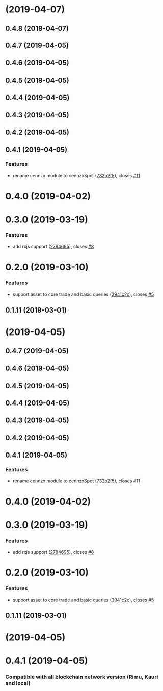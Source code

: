 #  (2019-04-07)



## 0.4.8 (2019-04-07)



## 0.4.7 (2019-04-05)



## 0.4.6 (2019-04-05)



## 0.4.5 (2019-04-05)



## 0.4.4 (2019-04-05)



## 0.4.3 (2019-04-05)



## 0.4.2 (2019-04-05)



## 0.4.1 (2019-04-05)


### Features

* rename cennzx module to cennzxSpot ([732b2f5](https://bitbucket.org/centralitydev/cennznet-js-spotx/commits/732b2f5)), closes [#11](https://bitbucket.org/centralitydev/cennznet-js-spotx/issue/11)



# 0.4.0 (2019-04-02)



# 0.3.0 (2019-03-19)


### Features

* add rxjs support ([2784695](https://bitbucket.org/centralitydev/cennznet-js-spotx/commits/2784695)), closes [#8](https://bitbucket.org/centralitydev/cennznet-js-spotx/issue/8)



# 0.2.0 (2019-03-10)


### Features

* support asset to core trade and basic queries ([3941c2c](https://bitbucket.org/centralitydev/cennznet-js-spotx/commits/3941c2c)), closes [#5](https://bitbucket.org/centralitydev/cennznet-js-spotx/issue/5)



## 0.1.11 (2019-03-01)



#  (2019-04-05)



## 0.4.7 (2019-04-05)



## 0.4.6 (2019-04-05)



## 0.4.5 (2019-04-05)



## 0.4.4 (2019-04-05)



## 0.4.3 (2019-04-05)



## 0.4.2 (2019-04-05)



## 0.4.1 (2019-04-05)


### Features

* rename cennzx module to cennzxSpot ([732b2f5](https://bitbucket.org/centralitydev/cennznet-js-spotx/commits/732b2f5)), closes [#11](https://bitbucket.org/centralitydev/cennznet-js-spotx/issue/11)



# 0.4.0 (2019-04-02)



# 0.3.0 (2019-03-19)


### Features

* add rxjs support ([2784695](https://bitbucket.org/centralitydev/cennznet-js-spotx/commits/2784695)), closes [#8](https://bitbucket.org/centralitydev/cennznet-js-spotx/issue/8)



# 0.2.0 (2019-03-10)


### Features

* support asset to core trade and basic queries ([3941c2c](https://bitbucket.org/centralitydev/cennznet-js-spotx/commits/3941c2c)), closes [#5](https://bitbucket.org/centralitydev/cennznet-js-spotx/issue/5)



## 0.1.11 (2019-03-01)



# [](https://bitbucket.org/centralitydev/cennznet-js-spotx/compare/v0.4.6...v) (2019-04-05)



# 0.4.1 (2019-04-05)


### Compatible with all blockchain network version (Rimu, Kauri and local)

